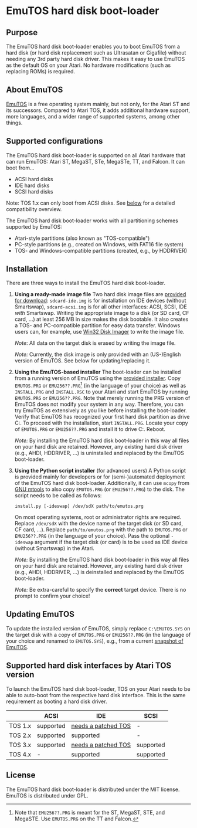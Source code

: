 # EmuTOS hard disk boot-loader

## Purpose

The EmuTOS hard disk boot-loader enables you to boot EmuTOS from a hard disk (or hard disk replacement such as Ultrasatan or Gigafile) without needing any 3rd party hard disk driver. This makes it easy to use EmuTOS as the default OS on your Atari. No hardware modifications (such as replacing ROMs) is required.

## About EmuTOS

[EmuTOS](https://emutos.sourceforge.io/) is a free operating system mainly, but not only, for the Atari ST and its successors. Compared to Atari TOS, it adds additional hardware support, more languages, and a wider range of supported systems, among other things.

## Supported configurations

The EmuTOS hard disk boot-loader is supported on all Atari hardware that can run EmuTOS: Atari ST, MegaST, STe, MegaSTe, TT, and Falcon. It can boot from...

* ACSI hard disks
* IDE hard disks
* SCSI hard disks

Note: TOS 1.x can only boot from ACSI disks. See [below](#supported-hard-disk-interfaces-by-atari-tos-version) for a detailed compatibility overview.

The EmuTOS hard disk boot-loader works with all partitioning schemes supported by EmuTOS:

* Atari-style partitions (also known as "TOS-compatible")
* PC-style partitions (e.g., created on Windows, with FAT16 file system)
* TOS- and Windows-compatible partitions (created, e.g., by HDDRIVER)

## Installation

There are three ways to install the EmuTOS hard disk boot-loader.

1. **Using a ready-made image file**
   Two hard disk image files are [provided for download](https://github.com/czietz/emutos-bootloader/releases/tag/latest): `sdcard-ide.img` is for installation on IDE devices (without Smartswap), `sdcard-acsi.img` is for all other interfaces: ACSI, SCSI, IDE *with* Smartswap. Writing the appropriate image to a disk (or SD card, CF card, ...) at least 256 MB in size makes the disk bootable. It also creates a TOS- and PC-compatible partition for easy data transfer. Windows users can, for example, use [Win32 Disk Imager](https://sourceforge.net/projects/win32diskimager/) to write the image file.

   *Note*: All data on the target disk is erased by writing the image file.

   *Note:* Currently, the disk image is only provided with an (US-)English version of EmuTOS. See below for updating/replacing it.

2. **Using the EmuTOS-based installer**
   The boot-loader can be installed from a running version of EmuTOS using the [provided installer](https://github.com/czietz/emutos-bootloader/releases/tag/latest). Copy `EMUTOS.PRG` or `EMU256??.PRG`[^1] (in the language of your choice) as well as `INSTALL.PRG` and `INSTALL.RSC` to your Atari and start EmuTOS by running `EMUTOS.PRG` or `EMU256??.PRG`. Note that merely running the PRG version of EmuTOS does not modify your system in any way. Therefore, you can try EmuTOS as extensively as you like before installing the boot-loader.
   Verify that EmuTOS has recognized your first hard disk partition as drive C:. To proceed with the installation, start `INSTALL.PRG`. Locate your copy of `EMUTOS.PRG` or `EMU256??.PRG` and install it to drive C:. Reboot.

   *Note:* By installing the EmuTOS hard disk boot-loader in this way all files on your hard disk are retained. However, any existing hard disk driver (e.g., AHDI, HDDRIVER, ...) is uninstalled and replaced by the EmuTOS boot-loader.

3. **Using the Python script installer** (for advanced users)
   A Python script is provided mainly for developers or for (semi-)automated deployment of the EmuTOS hard disk boot-loader. Additionally, it can use `mcopy` from [GNU mtools](https://www.gnu.org/software/mtools/) to also copy `EMUTOS.PRG` (or `EMU256??.PRG`) to the disk. The script needs to be called as follows:

   ```
   install.py [-ideswap] /dev/sdX path/to/emutos.prg
   ```

   On most operating systems, root or administrator rights are required. Replace `/dev/sdX`  with the device name of the target disk (or SD card, CF card, ...). Replace `path/to/emutos.prg` with the path to `EMUTOS.PRG` or `EMU256??.PRG` (in the language of your choice). Pass the optional `-ideswap` argument if the target disk (or card) is to be used as IDE device (without Smartswap) in the Atari.

   *Note:* By installing the EmuTOS hard disk boot-loader in this way all files on your hard disk are retained. However, any existing hard disk driver (e.g., AHDI, HDDRIVER, ...) is deinstalled and replaced by the EmuTOS boot-loader.

   *Note:* Be extra-careful to specify the **correct** target device. There is no prompt to confirm your choice!

## Updating EmuTOS

To update the installed version of EmuTOS, simply replace `C:\EMUTOS.SYS`  on the target disk with a copy of `EMUTOS.PRG` or `EMU256??.PRG` (in the language of your choice and renamed to `EMUTOS.SYS`), e.g., from a current [snapshot of EmuTOS](https://sourceforge.net/projects/emutos/files/snapshots/).

## Supported hard disk interfaces by Atari TOS version

To launch the EmuTOS hard disk boot-loader, TOS on your Atari needs to be able to auto-boot from the respective hard disk interface. This is the same requirement as booting a hard disk driver.

|         | ACSI      | IDE                 | SCSI      |
| :------ | --------- | ------------------- | --------- |
| TOS 1.x | supported | [needs a patched TOS](https://github.com/czietz/ideboot) | -         |
| TOS 2.x | supported | supported           | -         |
| TOS 3.x | supported | [needs a patched TOS](https://www.markusheiden.de/atari/tospatch.html) | supported |
| TOS 4.x | -         | supported           | supported |

## License

The EmuTOS hard disk boot-loader is distributed under the MIT license. EmuTOS is distributed under GPL.

[^1]: Note that `EMU256??.PRG` is meant for the ST, MegaST, STE, and MegaSTE. Use `EMUTOS.PRG` on the TT and Falcon.

